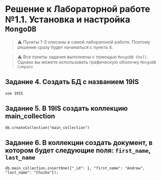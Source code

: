 # Решение к Лабораторной работе №1.1. Установка и настройка `MongoDB`

> :warning: Пункты 1-3 описаны в самой лаборатоной работе. Поэтому решение сразу будет начинаться с пункта 4.

> :warning: Все пункты задания выполнены с помощью `MongoDB Shell`. Однако вы можете использовать графическую оболочку `MongoDB Compass`

## Задание 4. Создать БД с названием 19IS

```shell
use 19IS
```

## Задание 5. В 19IS создать коллекцию main_collection

```shell
db.createCollection("main_collection")
```

## Задание 6. В коллекции создать документ, в котором будет следующие поля: `first_name`, `last_name`

```shell
db.main_collection.insertOne({"_id": 1, "first_name": "Andrew", "last_name": "Chuiko"});
```
